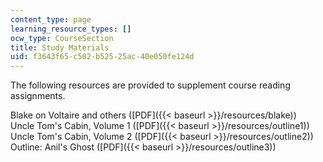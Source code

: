 ```yaml
---
content_type: page
learning_resource_types: []
ocw_type: CourseSection
title: Study Materials
uid: f3643f65-c502-b525-25ac-40e050fe124d
---
```


The following resources are provided to supplement course reading assignments.

Blake on Voltaire and others ([PDF]({{< baseurl >}}/resources/blake))  
Uncle Tom's Cabin, Volume 1 ([PDF]({{< baseurl >}}/resources/outline1))  
Uncle Tom's Cabin, Volume 2 ([PDF]({{< baseurl >}}/resources/outline2))  
Outline: Anil's Ghost ([PDF]({{< baseurl >}}/resources/outline3))
